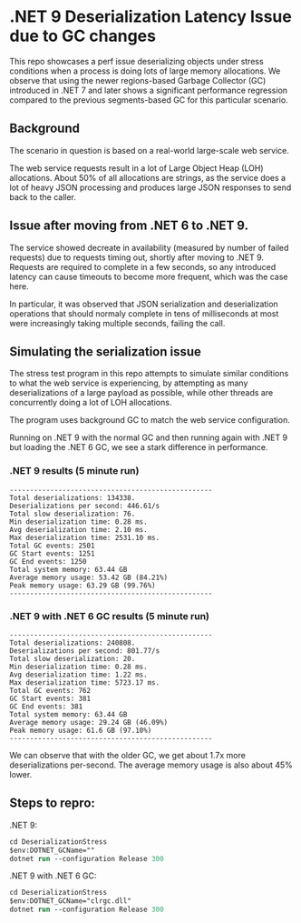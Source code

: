 # .NET 9 Deserialization Latency Issue due to GC changes
This repo showcases a perf issue deserializing objects under stress conditions when a process is doing lots of large memory allocations. We observe that using the newer regions-based Garbage Collector (GC) introduced in .NET 7 and later shows a significant performance regression compared to the previous segments-based GC for this particular scenario.

## Background
The scenario in question is based on a real-world large-scale web service.

The web service requests result in a lot of Large Object Heap (LOH) allocations. About 50% of all allocations are strings, as the service does a lot of heavy JSON processing and produces large JSON responses to send back to the caller.

## Issue after moving from .NET 6 to .NET 9.
The service showed decreate in availability (measured by number of failed requests) due to requests timing out, shortly after moving to .NET 9. Requests are required to complete in a few seconds, so any introduced latency can cause timeouts to become more frequent, which was the case here.

In particular, it was observed that JSON serialization and deserialization operations that should normaly complete in tens of milliseconds at most were increasingly taking multiple seconds, failing the call.

## Simulating the serialization issue
The stress test program in this repo attempts to simulate similar conditions to what the web service is experiencing, by attempting as many deserializations of a large payload as possible, while other threads are concurrently doing a lot of LOH allocations.

The program uses background GC to match the web service configuration.

Running on .NET 9 with the normal GC and then running again with .NET 9 but loading the .NET 6 GC, we see a stark difference in performance.

### .NET 9 results (5 minute run)
```
--------------------------------------------------
Total deserializations: 134338.
Deserializations per second: 446.61/s
Total slow deserialization: 76.
Min deserialization time: 0.28 ms.
Avg deserialization time: 2.10 ms.
Max deserialization time: 2531.10 ms.
Total GC events: 2501
GC Start events: 1251
GC End events: 1250
Total system memory: 63.44 GB
Average memory usage: 53.42 GB (84.21%)
Peak memory usage: 63.29 GB (99.76%)
--------------------------------------------------
```

### .NET 9 with .NET 6 GC results (5 minute run)
```
--------------------------------------------------
Total deserializations: 240808.
Deserializations per second: 801.77/s
Total slow deserialization: 20.
Min deserialization time: 0.28 ms.
Avg deserialization time: 1.22 ms.
Max deserialization time: 5723.17 ms.
Total GC events: 762
GC Start events: 381
GC End events: 381
Total system memory: 63.44 GB
Average memory usage: 29.24 GB (46.09%)
Peak memory usage: 61.6 GB (97.10%)
--------------------------------------------------
```
We can observe that with the older GC, we get about 1.7x more deserializations per-second. The average memory usage is also about 45% lower.

## Steps to repro:
.NET 9:
```ps
cd DeserializationStress
$env:DOTNET_GCName=""
dotnet run --configuration Release 300
```

.NET 9 with .NET 6 GC:
```ps
cd DeserializationStress
$env:DOTNET_GCName="clrgc.dll"
dotnet run --configuration Release 300
```